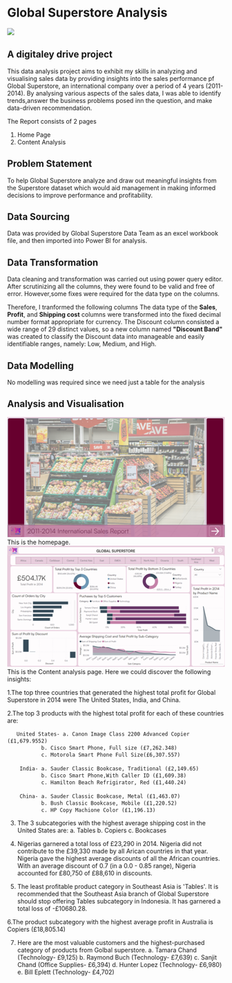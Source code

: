 # Global Superstore Analysis
![](superstore.png)
## A digitaley drive project
This data analysis project aims to exhibit my skills in analyzing and visualising sales data by providing insights into the sales performance pf Global Superstore, an international company over a period of 4 years (2011-2014).
By analysing various aspects of the sales data, I was able to identify trends,answer the business problems posed inn the question, and make data-driven recommendation.

The Report consists of 2 pages
1. Home Page
2. Content Analysis

## Problem Statement
To help Global Superstore analyze and draw out meaningful insights from the Superstore dataset which would aid management in making informed decisions to improve performance and profitability.

## Data Sourcing
Data was provided by Global Superstore Data Team as an excel workbook file, and then imported into Power BI for analysis.

## Data Transformation
Data cleaning and transformation was carried out using power query editor. After scrutinizing all the columns, they were found to be valid and free of error. However,some fixes were required for the data type on the columns. 

Therefore, I tranformed the following columns
The data type of the **Sales**, **Profit**, and **Shipping cost** columns were transformed into the fixed decimal number format appropriate for currency.
The Discount column consisted a wide range of 29 distinct values, so a new column named **"Discount Band"** was created to classify the Discount data into manageable and easily identifiable ranges, namely: Low, Medium, and High.

## Data Modelling
No modelling was required since we need just a table for the analysis

## Analysis and Visualisation
![](homepage.png)
This is the homepage.
![](Dashboard.png)
This is the Content analysis page. Here we could discover the following insights:

1.The top three countries that generated the highest total profit for Global Superstore in 2014 were The United States, India, and China.

2.The top 3 products with the highest total profit for each of these countries are:               
               
       United States- a. Canon Image Class 2200 Advanced Copier (£1,679.9552)
               b. Cisco Smart Phone, Full size (£7,262.348)
               c. Motorola Smart Phone Full Size(£6,307.557)
               
        India- a. Sauder Classic Bookcase, Traditional (£2,149.65)
               b. Cisco Smart Phone,With Caller ID (£1,609.38)
               c. Hamilton Beach Refrigirator, Red (£1,440.24)                
      
        China- a. Sauder Classic Bookcase, Metal (£1,463.07)
               b. Bush Classic Bookcase, Mobile (£1,220.52)
               c. HP Copy Machione Color (£1,196.13)
               
3. The 3 subcategories with the highest average shipping cost in the United States are:
               a. Tables
               b. Copiers
               c. Bookcases

4. Nigerias garnered a total loss of £23,290 in 2014. Nigeria did not contribute to the £39,330 made by all Arican countries in that year. Nigeria gave the highest average discounts of all the African countries. With an average discount of 0.7 (in a 0.0 - 0.85 range), Nigeria accounted for £80,750 of £88,610 in discounts.
  
5. The least profitable product category in Southeast Asia is 'Tables'. It is recommended that the Southeast Asia branch of Global Superstore should stop offering Tables subcategory in Indonesia. It has garnered a total loss of -£10680.28.

6.The product subcategory with the highest average profit in Australia is Copiers (£18,805.14)

7.  Here are the most valuable customers and the highest-purchased category of products from Golbal superstore.
            a. Tamara Chand (Technology- £9,125)
            b. Raymond Buch (Technology- £7,639)
            c. Sanjit Chand (Office Supplies- £6,394)
            d. Hunter Lopez (Technology- £6,980)
            e. Bill Eplett  (Technology- £4,702)
   


